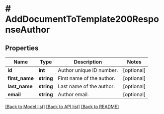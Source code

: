 # # AddDocumentToTemplate200ResponseAuthor

## Properties

Name | Type | Description | Notes
------------ | ------------- | ------------- | -------------
**id** | **int** | Author unique ID number. | [optional]
**first_name** | **string** | First name of the author. | [optional]
**last_name** | **string** | Last name of the author. | [optional]
**email** | **string** | Author email. | [optional]

[[Back to Model list]](../../README.md#models) [[Back to API list]](../../README.md#endpoints) [[Back to README]](../../README.md)
